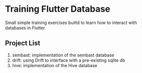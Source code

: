 # Training Flutter Database

Small simple training exercises builtd to learn how to interact with
databases in Flutter.

## Project List

1. sembast: implementation of the sembast database
2. drift: using Drift to interface with a pre-existing sqlite db
3. hive: implementation of the Hive database
